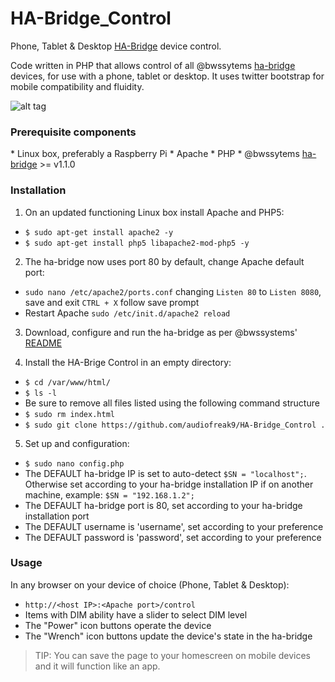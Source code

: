 # HA-Bridge_Control
Phone, Tablet &amp; Desktop <a href="https://github.com/bwssytems/ha-bridge">HA-Bridge</a> device control.

Code written in PHP that allows control of all @bwssytems <a href="https://github.com/bwssytems/ha-bridge#ha-bridge-usage-and-configuration">ha-bridge</a> devices, for use with a phone, tablet or desktop.  It uses twitter bootstrap for mobile compatibility and fluidity.

![alt tag](http://coreyswrite.com/wp-content/uploads/2016/11/HABridgeControl.png)

<h3>Prerequisite components</h3>
* Linux box, preferably a Raspberry Pi
* Apache
* PHP
* @bwssytems <a href="https://github.com/bwssytems/ha-bridge/releases">ha-bridge</a> >= v1.1.0


<h3>Installation</h3>

1. On an updated functioning Linux box install Apache and PHP5:
  * `$ sudo apt-get install apache2 -y`
  * `$ sudo apt-get install php5 libapache2-mod-php5 -y`
  
2. The ha-bridge now uses port 80 by default, change Apache default port:
  * `sudo nano /etc/apache2/ports.conf` changing `Listen 80` to `Listen 8080`, save and exit `CTRL + X` follow save prompt
  * Restart Apache `sudo /etc/init.d/apache2 reload`
  
3. Download, configure and run the ha-bridge as per @bwssystems' <a href="https://github.com/bwssytems/ha-bridge">README</a> 

4. Install the HA-Brige Control in an empty directory:
  * `$ cd /var/www/html/`
  * `$ ls -l`
  * Be sure to remove all files listed using the following command structure
  * `$ sudo rm index.html`  
  * `$ sudo git clone https://github.com/audiofreak9/HA-Bridge_Control .`
  
5. Set up and configuration:
  * `$ sudo nano config.php`
  * The DEFAULT ha-bridge IP is set to auto-detect `$SN = "localhost";`.  Otherwise set according to your ha-bridge installation IP if on another machine, example: `$SN = "192.168.1.2";`
  * The DEFAULT ha-bridge port is 80, set according to your ha-bridge installation port
  * The DEFAULT username is 'username', set according to your preference
  * The DEFAULT password is 'password', set according to your preference


<h3>Usage</h3>
In any browser on your device of choice (Phone, Tablet &amp; Desktop):

* `http://<host IP>:<Apache port>/control`
* Items with DIM ability have a slider to select DIM level
* The "Power" icon buttons operate the device
* The "Wrench" icon buttons update the device's state in the ha-bridge

> TIP: You can save the page to your homescreen on mobile devices and it will function like an app.
